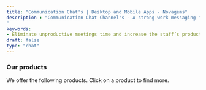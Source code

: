 ```yaml
---
title: "Communication Chat's | Desktop and Mobile Apps - Novagems"
description : "Communication Chat Channel's - A strong work messaging feature for real time communication. Eliminate unproductive meetings time and increase the staff’s productivity.
"
keywords:
- Eliminate unproductive meetings time and increase the staff’s productivity, 
draft: false
type: "chat"
---
```


### Our products

We offer the following products. Click on a product to find more. 